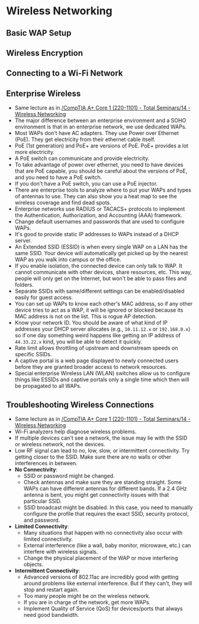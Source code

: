 # Wireless Networking

## Basic WAP Setup

## Wireless Encryption

## Connecting to a Wi-Fi Network

## Enterprise Wireless
- Same lecture as in [/CompTIA A+ Core 1 (220-1101) - Total Seminars/14 - Wireless Networking](/CompTIA%20A+%20Core%201%20(220-1101)%20-%20Total%20Seminars/14%20-%20Wireless%20Networking.md)
- The major difference between an enterprise environment and a SOHO environment is that in an enterprise network, we use dedicated WAPs.
- Most WAPs don't have AC adapters. They use Power over Ethernet (PoE). They get electricity from their ethernet cable itself.
- PoE (1st generation) and PoE+ are versions of PoE. PoE+ provides a lot more electricity.
- A PoE switch can communicate and provide electricity.
- To take advantage of power over ethernet, you need to have devices that are PoE capable, you should be careful about the versions of PoE, and you need to have a PoE switch.
- If you don't have a PoE switch, you can use a PoE injector.
- There are enterprise tools to analyze where to put your WAPs and types of antennas to use. They can also show you a heat map to see the wireless coverage and find dead spots.
- Enterprise networks use RADIUS or TACACS+ protocols to implement the Authentication, Authorization, and Accounting (AAA) framework.
- Change default usernames and passwords that are used to configure WAPs.
- It's good to provide static IP addresses to WAPs instead of a DHCP server.
- An Extended SSID (ESSID) is when every single WAP on a LAN has the same SSID. Your device will automatically get picked up by the nearest WAP as you walk into campus or the office.
- If you enable isolation, the connected device can only talk to WAP. It cannot communicate with other devices, share resources, etc. This way, people will only get on the Internet, but won't be able to pass files and folders.
- Separate SSIDs with same/different settings can be enabled/disabled easily for guest access.
- You can set up WAPs to know each other's MAC address, so if any other device tries to act as a WAP, it will be ignored or blocked because its MAC address is not on the list. This is rogue AP detection.
- Know your network ID. You should be aware of what kind of IP addresses your DHCP server allocates (e.g., `10.11.12.x` or `192.168.0.x`) so if one day something weird happens like getting an IP address of `44.33.22.x` kind, you will be able to detect it quickly.
- Rate limit allows throttling of upstream and downstream speeds on specific SSIDs.
- A captive portal is a web page displayed to newly connected users before they are granted broader access to network resources.
- Special enterprise Wireless LAN (WLAN) switches allow us to configure things like ESSIDs and captive portals only a single time which then will be propagated to all WAPs.

## Troubleshooting Wireless Connections
- Same lecture as in [/CompTIA A+ Core 1 (220-1101) - Total Seminars/14 - Wireless Networking](/CompTIA%20A+%20Core%201%20(220-1101)%20-%20Total%20Seminars/14%20-%20Wireless%20Networking.md)
- Wi-Fi analyzers help diagnose wireless problems.
- If multiple devices can't see a network, the issue may lie with the SSID or wireless network, not the devices.
- Low RF signal can lead to no, low, slow, or intermittent connectivity. Try getting closer to the SSID. Make sure there are no walls or other interferences in between.
- **No Connectivity**:
	- SSID or password might be changed.
	- Check antennas and make sure they are standing straight. Some WAPs can have different antennas for different bands. If a 2.4 GHz antenna is bent, you might get connectivity issues with that particular SSID.
	- SSID broadcast might be disabled. In this case, you need to manually configure the profile that requires the exact SSID, security protocol, and password.
- **Limited Connectivity**:
	- Many situations that happen with no connectivity also occur with limited connectivity.
	- External interference (like a wall, baby monitor, microwave, etc.) can interfere with wireless signals.
	- Change the physical placement of the WAP or move interfering objects.
- **Intermittent Connectivity**:
	- Advanced versions of 802.11ac are incredibly good with getting around problems like external interference. But if they can't, they will stop and restart again.
	- Too many people might be on the wireless network.
	- If you are in charge of the network, get more WAPs.
	- Implement Quality of Service (QoS) for devices/ports that always need good bandwidth.